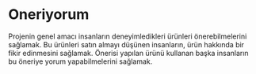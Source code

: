 # Oneriyorum
Projenin genel amacı insanların deneyimledikleri ürünleri önerebilmelerini sağlamak.
Bu ürünleri satın almayı düşünen insanların, ürün hakkında bir fikir edinmesini sağlamak.
Önerisi yapılan ürünü kullanan başka insanların bu öneriye yorum yapabilmelerini sağlamak.
